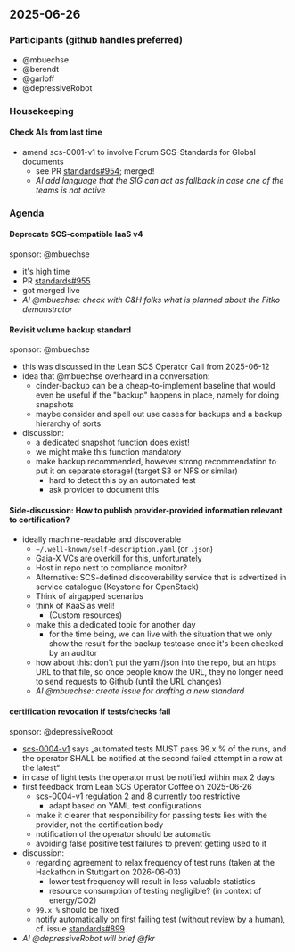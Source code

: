 ## 2025-06-26

### Participants (github handles preferred)

- @mbuechse
- @berendt
- @garloff
- @depressiveRobot

### Housekeeping

#### Check AIs from last time

- amend scs-0001-v1 to involve Forum SCS-Standards for Global documents
  - see PR [standards#954](https://github.com/SovereignCloudStack/standards/pull/954); merged!
  - _AI add language that the SIG can act as fallback in case one of the teams is not active_

### Agenda

#### Deprecate SCS-compatible IaaS v4

sponsor: @mbuechse

- it's high time
- PR [standards#955](https://github.com/SovereignCloudStack/standards/pull/955)
- got merged live
- _AI @mbuechse: check with C&H folks what is planned about the Fitko demonstrator_

#### Revisit volume backup standard

sponsor: @mbuechse

- this was discussed in the Lean SCS Operator Call from 2025-06-12
- idea that @mbuechse overheard in a conversation:
  - cinder-backup can be a cheap-to-implement baseline that would even be useful if the "backup" happens in place, namely for doing snapshots
  - maybe consider and spell out use cases for backups and a backup hierarchy of sorts
- discussion:
  - a dedicated snapshot function does exist!
  - we might make this function mandatory
  - make backup recommended, however strong recommendation to put it on separate storage! (target S3 or NFS or similar)
  	- hard to detect this by an automated test
  	- ask provider to document this

#### Side-discussion: How to publish provider-provided information relevant to certification?

- ideally machine-readable and discoverable
	- `~/.well-known/self-description.yaml` (or `.json`)
	- Gaia-X VCs are overkill for this, unfortunately
	- Host in repo next to compliance monitor?
	- Alternative: SCS-defined discoverability service that is advertized in service catalogue (Keystone for OpenStack)
	- Think of airgapped scenarios
	- think of KaaS as well!
		- (Custom resources)
  - make this a dedicated topic for another day
    - for the time being, we can live with the situation that we only show the result for the backup testcase once it's been checked by an auditor
  - how about this: don't put the yaml/json into the repo, but an https URL to that file, so once people know the URL, they no longer need to send requests to Github (until the URL changes)
  - _AI @mbuechse: create issue for drafting a new standard_

#### certification revocation if tests/checks fail

sponsor: @depressiveRobot

- [scs-0004-v1](https://docs.scs.community/standards/scs-0004-v1-achieving-certification) says „automated tests MUST pass 99.x % of the runs, and the operator SHALL be notified at the second failed attempt in a row at the latest“
- in case of light tests the operator must be notified within max 2 days
- first feedback from Lean SCS Operator Coffee on 2025-06-26
  - scs-0004-v1 regulation 2 and 8 currently too restrictive
    - adapt based on YAML test configurations
  - make it clearer that responsibility for passing tests lies with the provider, not the certification body
  - notification of the operator should be automatic
  - avoiding false positive test failures to prevent getting used to it
- discussion:
  - regarding agreement to relax frequency of test runs (taken at the Hackathon in Stuttgart on 2026-06-03)
    - lower test frequency will result in less valuable statistics
    - resource consumption of testing negligible? (in context of energy/CO2)
  - `99.x %` should be fixed
  - notify automatically on first failing test (without review by a human), cf. issue [standards#899](https://github.com/SovereignCloudStack/standards/issues/899)
- _AI @depressiveRobot will brief @fkr_
